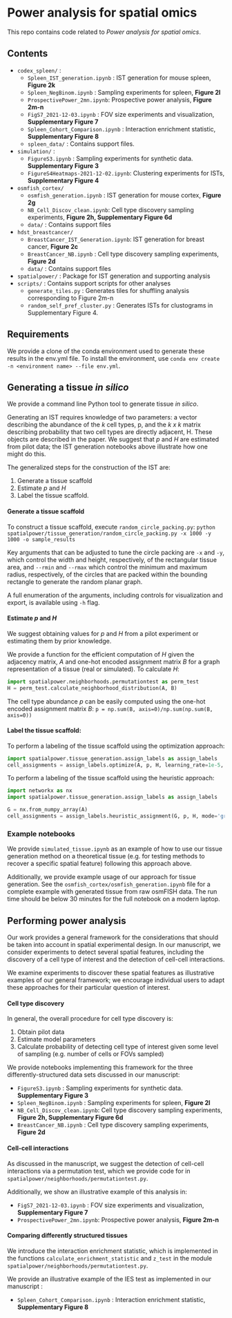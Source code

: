 # Power analysis for spatial omics

This repo contains code related to _Power analysis for spatial omics_. 

## Contents

+ `codex_spleen/` : 
    - `Spleen_IST_generation.ipynb` : IST generation for mouse spleen, **Figure 2k**
    - `Spleen_NegBinom.ipynb` : Sampling experiments for spleen, **Figure 2l**
    - `ProspectivePower_2mn.ipynb`: Prospective power analysis, **Figure 2m-n**
    - `FigS7_2021-12-03.ipynb` : FOV size experiments and visualization, **Supplementary Figure 7**
    - `Spleen_Cohort_Comparison.ipynb` : Interaction enrichment statistic, **Supplementary Figure 8**
    - `spleen_data/` : Contains support files. 
+ `simulation/` :
    - `FigureS3.ipynb` : Sampling experiments for synthetic data. **Supplementary Figure 3**
    - `FigureS4Heatmaps-2021-12-02.ipynb`: Clustering experiments for ISTs, **Supplementary Figure 4**
+ `osmfish_cortex/` 
    - `osmfish_generation.ipynb` : IST generation for mouse cortex, **Figure 2g**
    - `NB_Cell_Discov_clean.ipynb`: Cell type discovery sampling experiments, **Figure 2h, Supplementary Figure 6d**
    - `data/` : Contains support files
+ `hdst_breastcancer/`
    - `BreastCancer_IST_Generation.ipynb`: IST generation for breast cancer, **Figure 2c**
    - `BreastCancer_NB.ipynb` : Cell type discovery sampling experiments, **Figure 2d**
    - `data/` : Contains support files
+ `spatialpower/` : Package for IST generation and supporting analysis
+ `scripts/` : Contains support scripts for other analyses
    - `generate_tiles.py` : Generates tiles for shuffling analysis corresponding to Figure 2m-n
    - `random_self_pref_cluster.py` :   Generates ISTs for clustograms in Supplementary Figure 4.  

## Requirements
We provide a clone of the conda environment used to generate these results in the env.yml file. To install the environment, use `conda env create -n <environment name> --file env.yml`.

## Generating a tissue _in silico_
We provide a command line Python tool to generate tissue _in silico_. 

Generating an IST requires knowledge of two parameters: a vector describing the abundance of the _k_ cell types, p, and the _k x k_ matrix describing probability that two cell types are directly adjacent, H. These objects are described in the paper. We suggest that _p_ and _H_ are estimated from pilot data; the IST generation notebooks above illustrate how one might do this. 

The generalized steps for the construction of the IST are:
 1. Generate a tissue scaffold
 2. Estimate _p_ and _H_
 3. Label the tissue scaffold. 

#### Generate a tissue scaffold
To construct a tissue scaffold, execute `random_circle_packing.py`:
`python spatialpower/tissue_generation/random_circle_packing.py -x 1000 -y 1000 -o sample_results`

Key arguments that can be adjusted to tune the circle packing are `-x` and `-y`, which control the width and height, respectively, of the rectangular tissue area, and `--rmin` and `--rmax` which control the minimum and maximum radius, respectively, of the circles that are packed within the bounding rectangle to generate the random planar graph. 

A full enumeration of the arguments, including controls for visualization and export, is available using `-h` flag. 

#### Estimate _p_ and _H_
We suggest obtaining values for _p_ and _H_ from a pilot experiment or estimating them by prior knowledge. 

We provide a function for the efficient computation of _H_ given the adjacency matrix, _A_ and one-hot encoded assignment matrix _B_ for a graph representation of a tissue (real or simulated). To calculate _H_:

```python
import spatialpower.neighborhoods.permutationtest as perm_test
H = perm_test.calculate_neighborhood_distribution(A, B)
```

The cell type abundance _p_ can be easily computed using the one-hot encoded assignment matrix _B_:
`p = np.sum(B, axis=0)/np.sum(np.sum(B, axis=0))`

#### Label the tissue scaffold:
To perform a labeling of the tissue scaffold using the optimization approach: 
```python
import spatialpower.tissue_generation.assign_labels as assign_labels
cell_assignments = assign_labels.optimize(A, p, H, learning_rate=1e-5, iterations = 10)
```

To perform a labeling of the tissue scaffold using the heuristic approach: 

```python
import networkx as nx
import spatialpower.tissue_generation.assign_labels as assign_labels

G = nx.from_numpy_array(A)
cell_assignments = assign_labels.heuristic_assignment(G, p, H, mode='graph', dim=1000, position_dict=position_dict, grid_size=50, revision_iters=100, n_swaps=25)
```

### Example notebooks
We provide `simulated_tissue.ipynb` as an example of how to use our tissue generation method on a theoretical tissue (e.g. for testing methods to recover a specific spatial feature) following this approach above.

Additionally, we provide example usage of our approach for tissue generation. See the `osmfish_cortex/osmfish_generation.ipynb` file for a complete example with generated tissue from raw osmFISH data. The run time should be below 30 minutes for the full notebook on a modern laptop.

## Performing power analysis 
Our work provides a general framework for the considerations that should be taken into account in spatial experimental design. In our manuscript, we consider experiments to detect several spatial features, including the discovery of a cell type of interest and the detection of cell-cell interactions. 

We examine experiments to discover these spatial features as illustrative examples of our general framework; we encourage individual users to adapt these approaches for their particular question of interest. 

#### Cell type discovery

In general, the overall procedure for cell type discovery is: 
1. Obtain pilot data
2. Estimate model parameters
3. Calculate probability of detecting cell type of interest given some level of sampling (e.g. number of cells or FOVs sampled)

We provide notebooks implementing this framework for the three differently-structured data sets discussed in our manuscript: 
- `FigureS3.ipynb` : Sampling experiments for synthetic data. **Supplementary Figure 3**
- `Spleen_NegBinom.ipynb` : Sampling experiments for spleen, **Figure 2l**
- `NB_Cell_Discov_clean.ipynb`: Cell type discovery sampling experiments, **Figure 2h, Supplementary Figure 6d**
- `BreastCancer_NB.ipynb` : Cell type discovery sampling experiments, **Figure 2d**

#### Cell-cell interactions
As discussed in the manuscript, we suggest the detection of cell-cell interactions via a permutation test, which we provide code for in `spatialpower/neighborhoods/permutationtest.py`. 

Additionally, we show an illustrative example of this analysis in:
- `FigS7_2021-12-03.ipynb` : FOV size experiments and visualization, **Supplementary Figure 7**
- `ProspectivePower_2mn.ipynb`: Prospective power analysis, **Figure 2m-n**

#### Comparing differently structured tissues
We introduce the interaction enrichment statistic, which is implemented in the functions `calculate_enrichment_statistic` and `z_test` in the module `spatialpower/neighborhoods/permutationtest.py`. 

We provide an illustrative example of the IES test as implemented in our manuscript :
 - `Spleen_Cohort_Comparison.ipynb` : Interaction enrichment statistic, **Supplementary Figure 8**









